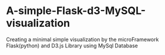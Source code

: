 # A-simple-Flask-d3-MySQL-visualization
Creating a minimal simple visualization by the microFramework Flask(python) and D3.js Library using MySql Database
